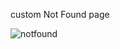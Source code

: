 custom Not Found page

![notfound](https://user-images.githubusercontent.com/75730794/210286768-13b26a2b-49e7-4176-b8f4-388430af37b7.PNG)
